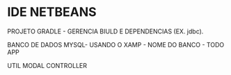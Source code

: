 #  IDE NETBEANS
PROJETO GRADLE - GERENCIA BIULD E DEPENDENCIAS (EX. jdbc).

BANCO DE DADOS MYSQL- USANDO O XAMP - NOME DO BANCO - TODO APP

UTIL
MODAL
CONTROLLER
